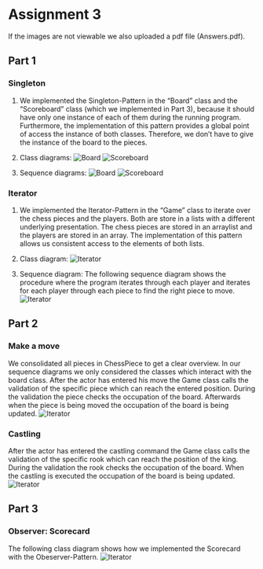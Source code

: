 
# Assignment 3
If the images are not viewable we also uploaded a pdf file (Answers.pdf).
## Part 1
### Singleton

1. We implemented the Singleton-Pattern in the “Board” class and the “Scoreboard” class (which we implemented in Part 3), 
because it should have only one instance of each of them during the running program. 
Furthermore, the implementation of this pattern provides a global point of access the instance of both classes. 
Therefore, we don’t have to give the instance of the board to the pieces.

2. Class diagrams:
![Board](./img/singleton_classdiagram_board.JPG)
![Scoreboard](./img/singleton_classdiagram_scoreboard.JPG)

3. Sequence diagrams:
![Board](./img/singleton_sequencediagram_board.JPG)
![Scoreboard](./img/singleton_sequencediagram_scoreboard.JPG)

### Iterator

1. We implemented the Iterator-Pattern in the “Game” class to iterate over the chess pieces and the players.
Both are store in a lists with a different underlying presentation. The chess pieces are stored in an arraylist and the players are stored in an array.
The implementation of this pattern allows us consistent access to the elements of both lists.

2. Class diagram:
![Iterator](./img/iterator_classdiagram.JPG)

3. Sequence diagram:
The following sequence diagram shows the procedure where the program iterates through each player and iterates for each player through each piece to find the right piece to move.
![Iterator](./img/iterator_sequencediagram.JPG)

## Part 2
### Make a move
We consolidated all pieces in ChessPiece to get a clear overview. In our sequence diagrams we only considered the classes which interact with the board class.
After the actor has entered his move the Game class calls the validation of the specific piece which can reach the entered position. During the validation the piece checks the occupation of the board. Afterwards when the piece is being moved the occupation of the board is being updated.
![Iterator](./img/sequencediagram_makeamove.JPG)

### Castling
After the actor has entered the castling command the Game class calls the validation of the specific rook which can reach the position of the king. During the validation the rook checks the occupation of the board. When the castling is executed the occupation of the board is being updated.
![Iterator](./img/sequencediagram_castling.JPG)

## Part 3
### Observer: Scorecard
The following class diagram shows how we implemented the Scorecard with the Obeserver-Pattern.
![Iterator](./img/observer_classdiagram_scoreboard.JPG)









